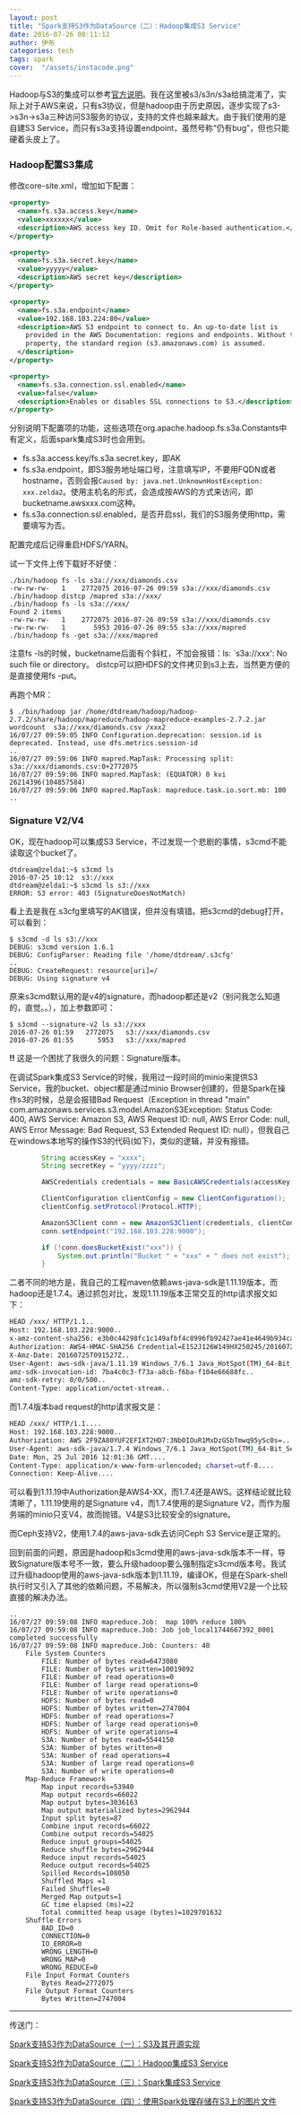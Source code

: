 ```yaml
---
layout: post
title: "Spark支持S3作为DataSource（二）：Hadoop集成S3 Service"
date: 2016-07-26 00:11:12
author: 伊布
categories: tech
tags: spark
cover:  "/assets/instacode.png"
---
```


Hadoop与S3的集成可以参考[官方说明](http://hadoop.apache.org/docs/current/hadoop-aws/tools/hadoop-aws/index.html)。我在这里被s3/s3n/s3a给搞混淆了，实际上对于AWS来说，只有s3协议，但是hadoop由于历史原因，逐步实现了s3->s3n->s3a三种访问S3服务的协议，支持的文件也越来越大。由于我们使用的是自建S3 Service，而只有s3a支持设置endpoint，虽然号称“仍有bug”，但也只能硬着头皮上了。

### Hadoop配置S3集成

修改core-site.xml，增加如下配置：

```xml
<property>
  <name>fs.s3a.access.key</name>
  <value>xxxxxx</value>
  <description>AWS access key ID. Omit for Role-based authentication.</description>
</property>

<property>
  <name>fs.s3a.secret.key</name>
  <value>yyyyy</value>
  <description>AWS secret key</description>
</property>

<property>
  <name>fs.s3a.endpoint</name>
  <value>192.168.103.224:80</value>
  <description>AWS S3 endpoint to connect to. An up-to-date list is
    provided in the AWS Documentation: regions and endpoints. Without this
    property, the standard region (s3.amazonaws.com) is assumed.
  </description>
</property>

<property>
  <name>fs.s3a.connection.ssl.enabled</name>
  <value>false</value>
  <description>Enables or disables SSL connections to S3.</description>
</property>
```

分别说明下配置项的功能，这些选项在org.apache.hadoop.fs.s3a.Constants中有定义，后面spark集成S3时也会用到。

- fs.s3a.access.key/fs.s3a.secret.key，即AK
- fs.s3a.endpoint，即S3服务地址端口号，注意填写IP，不要用FQDN或者hostname，否则会报`Caused by: java.net.UnknownHostException: xxx.zelda2`。使用主机名的形式，会造成按AWS的方式来访问，即bucketname.awsxxx.com这种。
- fs.s3a.connection.ssl.enabled，是否开启ssl，我们的S3服务使用http，需要填写为否。

配置完成后记得重启HDFS/YARN。

试一下文件上传下载好不好使：


```
./bin/hadoop fs -ls s3a://xxx/diamonds.csv
-rw-rw-rw-   1    2772075 2016-07-26 09:59 s3a://xxx/diamonds.csv
./bin/hadoop distcp /mapred s3a://xxx/
./bin/hadoop fs -ls s3a://xxx/
Found 2 items
-rw-rw-rw-   1    2772075 2016-07-26 09:59 s3a://xxx/diamonds.csv
-rw-rw-rw-   1       5953 2016-07-26 09:55 s3a://xxx/mapred
./bin/hadoop fs -get s3a://xxx/mapred
```


注意fs -ls的时候，bucketname后面有个斜杠，不加会报错：ls: `s3a://xxx': No such file or directory。
distcp可以把HDFS的文件拷贝到s3上去，当然更方便的是直接使用fs -put。


再跑个MR：


```
$ ./bin/hadoop jar /home/dtdream/hadoop/hadoop-2.7.2/share/hadoop/mapreduce/hadoop-mapreduce-examples-2.7.2.jar wordcount  s3a://xxx/diamonds.csv /xxx2
16/07/27 09:59:05 INFO Configuration.deprecation: session.id is deprecated. Instead, use dfs.metrics.session-id
..
16/07/27 09:59:06 INFO mapred.MapTask: Processing split: s3a://xxx/diamonds.csv:0+2772075
16/07/27 09:59:06 INFO mapred.MapTask: (EQUATOR) 0 kvi 26214396(104857584)
16/07/27 09:59:06 INFO mapred.MapTask: mapreduce.task.io.sort.mb: 100
..
```

### Signature V2/V4

OK，现在hadoop可以集成S3 Service，不过发现一个悲剧的事情，s3cmd不能读取这个bucket了。

```
dtdream@zelda1:~$ s3cmd ls
2016-07-25 10:12  s3://xxx
dtdream@zelda1:~$ s3cmd ls s3://xxx
ERROR: S3 error: 403 (SignatureDoesNotMatch)
```

看上去是我在.s3cfg里填写的AK错误，但并没有填错。把s3cmd的debug打开，可以看到：

```
$ s3cmd -d ls s3://xxx
DEBUG: s3cmd version 1.6.1
DEBUG: ConfigParser: Reading file '/home/dtdream/.s3cfg'
..
DEBUG: CreateRequest: resource[uri]=/
DEBUG: Using signature v4
```

原来s3cmd默认用的是v4的signature，而hadoop都还是v2（别问我怎么知道的，直觉。。），加上参数即可：

```
$ s3cmd --signature-v2 ls s3://xxx
2016-07-26 01:59   2772075   s3://xxx/diamonds.csv
2016-07-26 01:55      5953   s3://xxx/mapred
```
**!!**
这是一个困扰了我很久的问题：Signature版本。

在调试Spark集成S3 Service的时候，我用过一段时间的minio来提供S3 Service，我的bucket、object都是通过minio Browser创建的，但是Spark在操作s3的时候，总是会报错Bad Request（Exception in thread "main" com.amazonaws.services.s3.model.AmazonS3Exception: Status Code: 400, AWS Service: Amazon S3, AWS Request ID: null, AWS Error Code: null, AWS Error Message: Bad Request, S3 Extended Request ID: null），但我自己在windows本地写的操作S3的代码(如下)，类似的逻辑，并没有报错。

```java
        String accessKey = "xxxx";
        String secretKey = "yyyy/zzzz";

        AWSCredentials credentials = new BasicAWSCredentials(accessKey, secretKey);

        ClientConfiguration clientConfig = new ClientConfiguration();
        clientConfig.setProtocol(Protocol.HTTP);

        AmazonS3Client conn = new AmazonS3Client(credentials, clientConfig);
        conn.setEndpoint("192.168.103.228:9000");

        if (!conn.doesBucketExist("xxx")) {
            System.out.println("Bucket " + "xxx" + " does not exist");
        }
```

二者不同的地方是，我自己的工程maven依赖aws-java-sdk是1.11.19版本，而hadoop还是1.7.4。通过抓包对比，发现1.11.19版本正常交互的http请求报文如下：

```bash
HEAD /xxx/ HTTP/1.1..
Host: 192.168.103.228:9000..
x-amz-content-sha256: e3b0c44298fc1c149afbf4c8996fb92427ae41e4649b934ca495991b7852b855..
Authorization: AWS4-HMAC-SHA256 Credential=E1S2J126W149HX250245/20160725/us-east-1/s3/aws4_request, SignedHeaders=amz-sdk-invocation-id;amz-sdk-retry;content-type;host;user-agent;x-amz-content-sha256;x-amz-date, Signature=ed31685d71e03518b0f048798ca7d125246f155d6e5c9bfa9cf06524c5251002..
X-Amz-Date: 20160725T091527Z..
User-Agent: aws-sdk-java/1.11.19 Windows_7/6.1 Java_HotSpot(TM)_64-Bit_Server_VM/25.40-b25/1.8.0_40..
amz-sdk-invocation-id: 7ba4c0c3-f73a-a8cb-f6ba-f104e66688fc..
amz-sdk-retry: 0/0/500..
Content-Type: application/octet-stream..
```

而1.7.4版本bad request的http请求报文是：

```bash
HEAD /xxx/ HTTP/1.1....
Host: 192.168.103.228:9000..
Authorization: AWS 2F9ZA80YUF2EFIXT2HD7:3Nb0IOuR1MxDzGSbTmwq95ySc0s=....
User-Agent: aws-sdk-java/1.7.4 Windows_7/6.1 Java_HotSpot(TM)_64-Bit_Server_VM/25.40-b25/1.8.0_40....
Date: Mon, 25 Jul 2016 12:01:36 GMT....
Content-Type: application/x-www-form-urlencoded; charset=utf-8....
Connection: Keep-Alive....
```

可以看到1.11.19中Authorization是AWS4-XX，而1.7.4还是AWS。这样结论就比较清晰了，1.11.19使用的是Signature v4，而1.7.4使用的是Signature V2，而作为服务端的minio只支V4，故而抛错。V4是S3比较安全的signature。

而Ceph支持V2，使用1.7.4的aws-java-sdk去访问Ceph S3 Service是正常的。

回到前面的问题，原因是hadoop和s3cmd使用的aws-java-sdk版本不一样，导致Signature版本号不一致，要么升级hadoop要么强制指定s3cmd版本号。我试过升级hadoop使用的aws-java-sdk版本到1.11.19，编译OK，但是在Spark-shell执行时又引入了其他的依赖问题，不易解决，所以强制s3cmd使用V2是一个比较直接的解决办法。

```
..
16/07/27 09:59:08 INFO mapreduce.Job:  map 100% reduce 100%
16/07/27 09:59:08 INFO mapreduce.Job: Job job_local1744667392_0001 completed successfully
16/07/27 09:59:08 INFO mapreduce.Job: Counters: 40
	File System Counters
		FILE: Number of bytes read=6473080
		FILE: Number of bytes written=10019892
		FILE: Number of read operations=0
		FILE: Number of large read operations=0
		FILE: Number of write operations=0
		HDFS: Number of bytes read=0
		HDFS: Number of bytes written=2747004
		HDFS: Number of read operations=7
		HDFS: Number of large read operations=0
		HDFS: Number of write operations=4
		S3A: Number of bytes read=5544150
		S3A: Number of bytes written=0
		S3A: Number of read operations=4
		S3A: Number of large read operations=0
		S3A: Number of write operations=0
	Map-Reduce Framework
		Map input records=53940
		Map output records=66022
		Map output bytes=3036163
		Map output materialized bytes=2962944
		Input split bytes=87
		Combine input records=66022
		Combine output records=54025
		Reduce input groups=54025
		Reduce shuffle bytes=2962944
		Reduce input records=54025
		Reduce output records=54025
		Spilled Records=108050
		Shuffled Maps =1
		Failed Shuffles=0
		Merged Map outputs=1
		GC time elapsed (ms)=22
		Total committed heap usage (bytes)=1029701632
	Shuffle Errors
		BAD_ID=0
		CONNECTION=0
		IO_ERROR=0
		WRONG_LENGTH=0
		WRONG_MAP=0
		WRONG_REDUCE=0
	File Input Format Counters
		Bytes Read=2772075
	File Output Format Counters
		Bytes Written=2747004

```


---

传送门：

[Spark支持S3作为DataSource（一）：S3及其开源实现](http://www.datastart.cn/tech/2016/07/25/s3-1.html)

[Spark支持S3作为DataSource（二）：Hadoop集成S3 Service](http://www.datastart.cn/tech/2016/07/26/s3-2.html)

[Spark支持S3作为DataSource（三）：Spark集成S3 Service](http://www.datastart.cn/tech/2016/07/27/s3-3.html)

[Spark支持S3作为DataSource（四）：使用Spark处理存储在S3上的图片文件](http://www.datastart.cn/tech/2016/08/05/s3-4.html)
